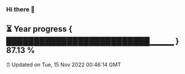 ### Hi there 👋
⏳ Year progress { ██████████████████████████▁▁▁▁ } 87.13 %
---
⏰ Updated on Tue, 15 Nov 2022 00:46:14 GMT

